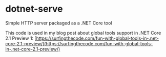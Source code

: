 # dotnet-serve
Simple HTTP server packaged as a .NET Core tool

This code is used in my blog post about global tools support in .NET Core 2.1 Preview 1: [https://surfingthecode.com/fun-with-global-tools-in-.net-core-2.1-preview/](https://surfingthecode.com/fun-with-global-tools-in-.net-core-2.1-preview/)
